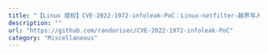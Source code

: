 ```yaml
---
title: "【Linux 提权】CVE-2022-1972-infoleak-PoC：Linux-netfilter-越界写入漏洞"
description: ""
url: "https://github.com/randorisec/CVE-2022-1972-infoleak-PoC"
category: "Miscellaneous"
---
```

